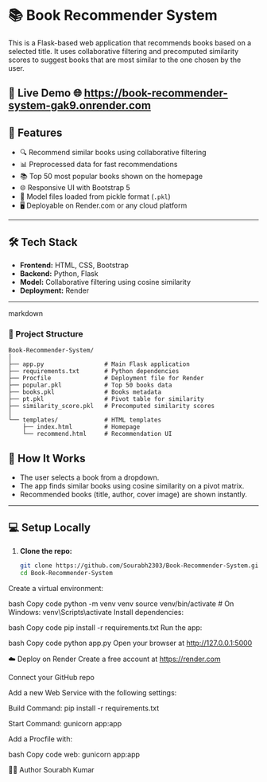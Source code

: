 # 📚 Book Recommender System

This is a Flask-based web application that recommends books based on a selected title. It uses collaborative filtering and precomputed similarity scores to suggest books that are most similar to the one chosen by the user.

🚀 Live Demo
🌐 https://book-recommender-system-gak9.onrender.com
---

## 🚀 Features

- 🔍 Recommend similar books using collaborative filtering
- 📊 Preprocessed data for fast recommendations
- 📚 Top 50 most popular books shown on the homepage
- 🌐 Responsive UI with Bootstrap 5
- 🧠 Model files loaded from pickle format (`.pkl`)
- 🖥️ Deployable on Render.com or any cloud platform

---

## 🛠️ Tech Stack

- **Frontend:** HTML, CSS, Bootstrap
- **Backend:** Python, Flask
- **Model:** Collaborative filtering using cosine similarity
- **Deployment:** Render

---
markdown



### 📂 Project Structure

```plaintext
Book-Recommender-System/
│
├── app.py                 # Main Flask application
├── requirements.txt       # Python dependencies
├── Procfile               # Deployment file for Render
├── popular.pkl            # Top 50 books data
├── books.pkl              # Books metadata
├── pt.pkl                 # Pivot table for similarity
├── similarity_score.pkl   # Precomputed similarity scores
│
└── templates/             # HTML templates
    ├── index.html         # Homepage
    └── recommend.html     # Recommendation UI
```


## 🧪 How It Works

- The user selects a book from a dropdown.
- The app finds similar books using cosine similarity on a pivot matrix.
- Recommended books (title, author, cover image) are shown instantly.

---

## 💻 Setup Locally

1. **Clone the repo:**
   ```bash
   git clone https://github.com/Sourabh2303/Book-Recommender-System.git
   cd Book-Recommender-System
Create a virtual environment:

bash
Copy code
python -m venv venv
source venv/bin/activate  # On Windows: venv\Scripts\activate
Install dependencies:

bash
Copy code
pip install -r requirements.txt
Run the app:

bash
Copy code
python app.py
Open your browser at http://127.0.0.1:5000

☁️ Deploy on Render
Create a free account at https://render.com

Connect your GitHub repo

Add a new Web Service with the following settings:

Build Command: pip install -r requirements.txt

Start Command: gunicorn app:app

Add a Procfile with:

bash
Copy code
web: gunicorn app:app

🧑‍💻 Author
Sourabh Kumar




